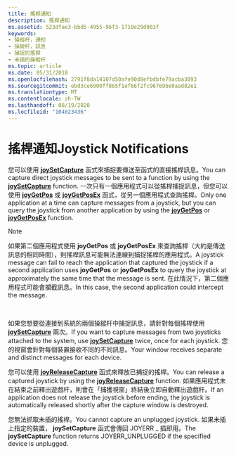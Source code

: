 ```yaml
---
title: 搖桿通知
description: 搖桿通知
ms.assetid: 523dfae3-bbd5-4955-96f3-1710e29d003f
keywords:
- 操縱杆，通知
- 操縱杆，訊息
- 捕捉的搖桿
- 未插的操縱杆
ms.topic: article
ms.date: 05/31/2018
ms.openlocfilehash: 2791f8da14107d50afe90d8efbdbfe79acba3093
ms.sourcegitcommit: ebd3ce6908ff865f1ef66f2fc96769be0aad82e1
ms.translationtype: MT
ms.contentlocale: zh-TW
ms.lasthandoff: 08/19/2020
ms.locfileid: "104023436"
---
```

# <a name="joystick-notifications"></a><span data-ttu-id="8e9c9-107">搖桿通知</span><span class="sxs-lookup"><span data-stu-id="8e9c9-107">Joystick Notifications</span></span>

<span data-ttu-id="8e9c9-108">您可以使用 [**joySetCapture**](/windows/win32/api/joystickapi/nf-joystickapi-joysetcapture) 函式來捕捉要傳送至函式的直接搖桿訊息。</span><span class="sxs-lookup"><span data-stu-id="8e9c9-108">You can capture direct joystick messages to be sent to a function by using the [**joySetCapture**](/windows/win32/api/joystickapi/nf-joystickapi-joysetcapture) function.</span></span> <span data-ttu-id="8e9c9-109">一次只有一個應用程式可以從搖桿捕捉訊息，但您可以使用 [**joyGetPos**](/windows/win32/api/joystickapi/nf-joystickapi-joygetpos) 或 [**joyGetPosEx**](/windows/win32/api/joystickapi/nf-joystickapi-joygetposex) 函式，從另一個應用程式查詢搖桿。</span><span class="sxs-lookup"><span data-stu-id="8e9c9-109">Only one application at a time can capture messages from a joystick, but you can query the joystick from another application by using the [**joyGetPos**](/windows/win32/api/joystickapi/nf-joystickapi-joygetpos) or [**joyGetPosEx**](/windows/win32/api/joystickapi/nf-joystickapi-joygetposex) function.</span></span>

> [!Note]  
> <span data-ttu-id="8e9c9-110">如果第二個應用程式使用 **joyGetPos** 或 **joyGetPosEx** 來查詢搖桿（大約是傳送訊息的相同時間），則搖桿訊息可能無法連線到捕捉搖桿的應用程式。</span><span class="sxs-lookup"><span data-stu-id="8e9c9-110">A joystick message can fail to reach the application that captured the joystick if a second application uses **joyGetPos** or **joyGetPosEx** to query the joystick at approximately the same time that the message is sent.</span></span> <span data-ttu-id="8e9c9-111">在此情況下，第二個應用程式可能會攔截訊息。</span><span class="sxs-lookup"><span data-stu-id="8e9c9-111">In this case, the second application could intercept the message.</span></span>

 

<span data-ttu-id="8e9c9-112">如果您想要從連接到系統的兩個操縱杆中捕捉訊息，請針對每個搖桿使用 [**joySetCapture**](/windows/win32/api/joystickapi/nf-joystickapi-joysetcapture) 兩次。</span><span class="sxs-lookup"><span data-stu-id="8e9c9-112">If you want to capture messages from two joysticks attached to the system, use [**joySetCapture**](/windows/win32/api/joystickapi/nf-joystickapi-joysetcapture) twice, once for each joystick.</span></span> <span data-ttu-id="8e9c9-113">您的視窗會針對每個裝置接收不同的不同訊息。</span><span class="sxs-lookup"><span data-stu-id="8e9c9-113">Your window receives separate and distinct messages for each device.</span></span>

<span data-ttu-id="8e9c9-114">您可以使用 [**joyReleaseCapture**](/windows/win32/api/joystickapi/nf-joystickapi-joyreleasecapture) 函式來釋放已捕捉的搖桿。</span><span class="sxs-lookup"><span data-stu-id="8e9c9-114">You can release a captured joystick by using the [**joyReleaseCapture**](/windows/win32/api/joystickapi/nf-joystickapi-joyreleasecapture) function.</span></span> <span data-ttu-id="8e9c9-115">如果應用程式未在結束之前釋出遊戲杆，則會在「捕獲視窗」終結後立即自動釋出遊戲杆。</span><span class="sxs-lookup"><span data-stu-id="8e9c9-115">If an application does not release the joystick before ending, the joystick is automatically released shortly after the capture window is destroyed.</span></span>

<span data-ttu-id="8e9c9-116">您無法抓取未插的搖桿。</span><span class="sxs-lookup"><span data-stu-id="8e9c9-116">You cannot capture an unplugged joystick.</span></span> <span data-ttu-id="8e9c9-117">如果未插上指定的裝置， **joySetCapture** 函式會傳回 JOYERR \_ 插即用。</span><span class="sxs-lookup"><span data-stu-id="8e9c9-117">The **joySetCapture** function returns JOYERR\_UNPLUGGED if the specified device is unplugged.</span></span>

 

 